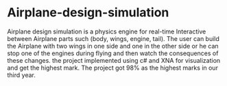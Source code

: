 # Airplane-design-simulation
Airplane design simulation is a physics engine for real-time Interactive between Airplane parts such (body, wings, engine, tail). The user can build the Airplane with two wings in one side and one in the other side or he can stop one of the engines during flying and then watch the consequences of these changes. the project implemented using c# and XNA for visualization and get the highest mark. The project got 98% as the highest marks in our third year.
